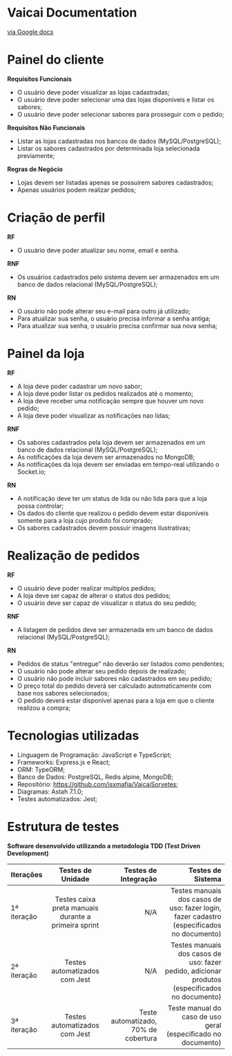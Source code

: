 # Vaicai Documentation

[via Google docs](https://docs.google.com/document/d/e/2PACX-1vRHLOQMnKJa0xQrrhDqT6xVGs7yEd2XzhMRJrJhlQ7H0iaO0lHYbvK9XCAWOZaNSwzbR85KtUD0904b/pub)

# Painel do cliente

**Requisitos Funcionais**

- O usuário deve poder visualizar as lojas cadastradas;
- O usuário deve poder selecionar uma das lojas disponíveis e listar os sabores;
- O usuário deve poder selecionar sabores para prosseguir com o pedido;

**Requisitos Não Funcionais**

- Listar as lojas cadastradas nos bancos de dados (MySQL/PostgreSQL);
- Listar os sabores cadastrados por determinada loja selecionada previamente;

**Regras de Negócio**

- Lojas devem ser listadas apenas se possuirem sabores cadastrados;
- Apenas usuários podem realizar pedidos;

# Criação de perfil

**RF**

- O usuário deve poder atualizar seu nome, email e senha.

**RNF**

- Os usuários cadastrados pelo sistema devem ser armazenados em um banco de dados relacional (MySQL/PostgreSQL);

**RN**

- O usuário não pode alterar seu e-mail para outro já utilizado;
- Para atualizar sua senha, o usuário precisa informar a senha antiga;
- Para atualizar sua senha, o usuário precisa confirmar sua nova senha;

# Painel da loja

**RF**

- A loja deve poder cadastrar um novo sabor;
- A loja deve poder listar os pedidos realizados até o momento;
- A loja deve receber uma notificação sempre que houver um novo pedido;
- A loja deve poder visualizar as notificações nao lidas;

**RNF**

- Os sabores cadastrados pela loja devem ser armazenados em um banco de dados relacional (MySQL/PostgreSQL);
- As notificações da loja devem ser armazenados no MongoDB;
- As notificações da loja devem ser enviadas em tempo-real utilizando o Socket.io;

**RN**

- A notificação deve ter um status de lida ou não lida para que a loja possa controlar;
- Os dados do cliente que realizou o pedido devem estar disponíveis somente para a loja cujo produto foi comprado;
- Os sabores cadastrados devem possuir imagens ilustrativas;

# Realização de pedidos

**RF**

- O usuário deve poder realizar multiplos pedidos;
- A loja deve ser capaz de alterar o status dos pedidos;
- O usuário deve ser capaz de visualizar o status do seu pedido;

**RNF**

- A listagem de pedidos deve ser armazenada em um banco de dados relacional (MySQL/PostgreSQL);

**RN**

- Pedidos de status "entregue" não deverão ser listados como pendentes;
- O usuário não pode alterar seu pedido depois de realizado;
- O usuário não pode incluir sabores não cadastrados em seu pedido;
- O preço total do pedido deverá ser calculado automaticamente com base nos sabores selecionados;
- O pedido deverá estar disponível apenas para a loja em que o cliente realizou a compra;

# Tecnologias utilizadas

- Linguagem de Programação: JavaScript e TypeScript;
- Frameworks: Express.js e React;
- ORM: TypeORM;
- Banco de Dados: PostgreSQL, Redis alpine, MongoDB;
- Repositório: https://github.com/jsxmafia/VaicaiSorvetes;
- Diagramas: Astah 7.1.0;
- Testes automatizados: Jest;

# Estrutura de testes

**Software desenvolvido utilizando a metodologia TDD (Test Driven Development)**

| **Iterações**   | **Testes de Unidade**   |      **Testes de Integração**      |  **Testes de Sistema** |
|----------|:-------------:|------:|------:|
|1ª iteração| Testes caixa preta manuais durante a primeira sprint |  N/A | Testes manuais dos casos de uso: fazer login, fazer cadastro (especificados no documento) |
|2ª iteração| Testes automatizados com Jest |    N/A   |  Testes manuais dos casos de uso: fazer pedido, adicionar produtos (especificados no documento) |
|3ª iteração| Testes automatizados com Jest | Teste automatizado, 70% de cobertura |  Teste manual do caso de uso geral (especificado no documento)  |
